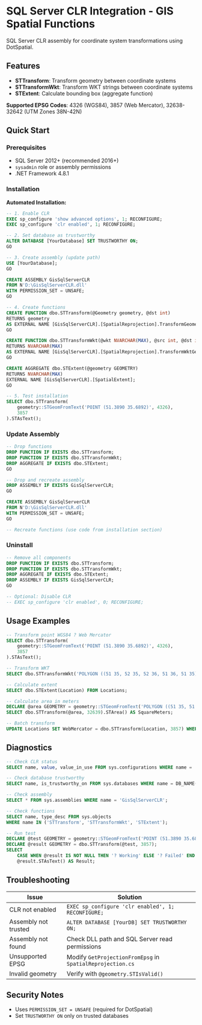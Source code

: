 # SQL Server CLR Integration - GIS Spatial Functions

SQL Server CLR assembly for coordinate system transformations using DotSpatial.

## Features

- **STTransform**: Transform geometry between coordinate systems
- **STTransformWkt**: Transform WKT strings between coordinate systems  
- **STExtent**: Calculate bounding box (aggregate function)

**Supported EPSG Codes**: 4326 (WGS84), 3857 (Web Mercator), 32638-32642 (UTM Zones 38N-42N)

## Quick Start

### Prerequisites
- SQL Server 2012+ (recommended 2016+)
- `sysadmin` role or assembly permissions
- .NET Framework 4.8.1

### Installation

**Automated Installation:**
```sql
-- 1. Enable CLR
EXEC sp_configure 'show advanced options', 1; RECONFIGURE;
EXEC sp_configure 'clr enabled', 1; RECONFIGURE;

-- 2. Set database as trustworthy
ALTER DATABASE [YourDatabase] SET TRUSTWORTHY ON;
GO

-- 3. Create assembly (update path)
USE [YourDatabase];
GO

CREATE ASSEMBLY GisSqlServerCLR
FROM N'D:\GisSqlServerCLR.dll'
WITH PERMISSION_SET = UNSAFE;
GO

-- 4. Create functions
CREATE FUNCTION dbo.STTransform(@Geometry geometry, @dst int)
RETURNS geometry
AS EXTERNAL NAME [GisSqlServerCLR].[SpatialReprojection].TransformGeometry;
GO

CREATE FUNCTION dbo.STTransformWkt(@wkt NVARCHAR(MAX), @src int, @dst int)
RETURNS NVARCHAR(MAX)
AS EXTERNAL NAME [GisSqlServerCLR].[SpatialReprojection].TransformWktGeometry;
GO

CREATE AGGREGATE dbo.STExtent(@geometry GEOMETRY)
RETURNS NVARCHAR(MAX)
EXTERNAL NAME [GisSqlServerCLR].[SpatialExtent];
GO

-- 5. Test installation
SELECT dbo.STTransform(
    geometry::STGeomFromText('POINT (51.3890 35.6892)', 4326), 
    3857
).STAsText();
```

### Update Assembly

```sql
-- Drop functions
DROP FUNCTION IF EXISTS dbo.STTransform;
DROP FUNCTION IF EXISTS dbo.STTransformWkt;
DROP AGGREGATE IF EXISTS dbo.STExtent;
GO

-- Drop and recreate assembly
DROP ASSEMBLY IF EXISTS GisSqlServerCLR;
GO

CREATE ASSEMBLY GisSqlServerCLR
FROM N'D:\GisSqlServerCLR.dll'
WITH PERMISSION_SET = UNSAFE;
GO

-- Recreate functions (use code from installation section)
```

### Uninstall

```sql
-- Remove all components
DROP FUNCTION IF EXISTS dbo.STTransform;
DROP FUNCTION IF EXISTS dbo.STTransformWkt;
DROP AGGREGATE IF EXISTS dbo.STExtent;
DROP ASSEMBLY IF EXISTS GisSqlServerCLR;
GO

-- Optional: Disable CLR
-- EXEC sp_configure 'clr enabled', 0; RECONFIGURE;
```

## Usage Examples

```sql
-- Transform point WGS84 ? Web Mercator
SELECT dbo.STTransform(
    geometry::STGeomFromText('POINT (51.3890 35.6892)', 4326), 
    3857
).STAsText();

-- Transform WKT
SELECT dbo.STTransformWkt('POLYGON ((51 35, 52 35, 52 36, 51 36, 51 35))', 4326, 32639);

-- Calculate extent
SELECT dbo.STExtent(Location) FROM Locations;

-- Calculate area in meters
DECLARE @area GEOMETRY = geometry::STGeomFromText('POLYGON ((51 35, 51.01 35, 51.01 35.01, 51 35.01, 51 35))', 4326);
SELECT dbo.STTransform(@area, 32639).STArea() AS SquareMeters;

-- Batch transform
UPDATE Locations SET WebMercator = dbo.STTransform(Location, 3857) WHERE Location IS NOT NULL;
```

## Diagnostics

```sql
-- Check CLR status
SELECT name, value, value_in_use FROM sys.configurations WHERE name = 'clr enabled';

-- Check database trustworthy
SELECT name, is_trustworthy_on FROM sys.databases WHERE name = DB_NAME();

-- Check assembly
SELECT * FROM sys.assemblies WHERE name = 'GisSqlServerCLR';

-- Check functions
SELECT name, type_desc FROM sys.objects 
WHERE name IN ('STTransform', 'STTransformWkt', 'STExtent');

-- Run test
DECLARE @test GEOMETRY = geometry::STGeomFromText('POINT (51.3890 35.6892)', 4326);
DECLARE @result GEOMETRY = dbo.STTransform(@test, 3857);
SELECT 
    CASE WHEN @result IS NOT NULL THEN '? Working' ELSE '? Failed' END AS Status,
    @result.STAsText() AS Result;
```

## Troubleshooting

| Issue | Solution |
|-------|----------|
| CLR not enabled | `EXEC sp_configure 'clr enabled', 1; RECONFIGURE;` |
| Assembly not trusted | `ALTER DATABASE [YourDB] SET TRUSTWORTHY ON;` |
| Assembly not found | Check DLL path and SQL Server read permissions |
| Unsupported EPSG | Modify `GetProjectionFromEpsg` in `SpatialReprojection.cs` |
| Invalid geometry | Verify with `@geometry.STIsValid()` |

## Security Notes

- Uses `PERMISSION_SET = UNSAFE` (required for DotSpatial)
- Set `TRUSTWORTHY ON` only on trusted databases
